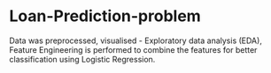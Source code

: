 # Loan-Prediction-problem
Data was preprocessed, visualised - Exploratory data analysis (EDA), Feature Engineering is performed to combine the features for better classification using Logistic Regression.
